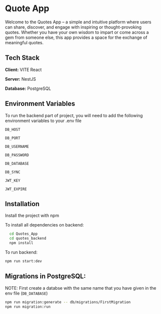 
# Quote App

Welcome to the Quotes App – a simple and intuitive platform where users can share, discover, and engage with inspiring or thought-provoking quotes. Whether you have your own wisdom to impart or come across a gem from someone else, this app provides a space for the exchange of meaningful quotes.


## Tech Stack

**Client:** VITE React 

**Server:** NestJS

**Database:** PostgreSQL


## Environment Variables

To run the backend part of project, you will need to add the following environment variables to your .env file

`DB_HOST`

`DB_PORT`

`DB_USERNAME`

`DB_PASSWORD`

`DB_DATABASE`

`DB_SYNC`

`JWT_KEY` 

`JWT_EXPIRE`

## Installation

Install the project with npm

To install all dependencies on backend:
```bash
  cd Quotes_App
  cd quotes_backend
  npm install
```

To run backend:
```bash
npm run start:dev
```


## Migrations in PostgreSQL:
NOTE: First create a databse with the same name that you have given in the env file (`DB_DATABASE`)
```bash
npm run migration:generate -- db/migrations/FirstMigration
npm run migration:run
```

